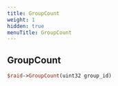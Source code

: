 ```yaml
---
title: GroupCount
weight: 1
hidden: true
menuTitle: GroupCount
---
```

## GroupCount
```perl
$raid->GroupCount(uint32 group_id)
```